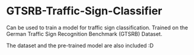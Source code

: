 # GTSRB-Traffic-Sign-Classifier

Can be used to train a model for traffic sign classification. 
Trained on the German Traffic Sign Recognition Benchmark (GTSRB) Dataset.

The dataset and the pre-trained model are also included :D
